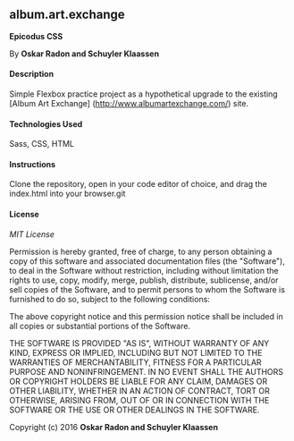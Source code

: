 ## album.art.exchange

**Epicodus CSS**

By **Oskar Radon and Schuyler Klaassen**

#### Description

Simple Flexbox practice project as a hypothetical upgrade to the existing [Album Art Exchange] (http://www.albumartexchange.com/) site.

#### Technologies Used

Sass, CSS, HTML

#### Instructions

Clone the repository, open in your code editor of choice, and drag the index.html into your browser.git 

#### License

*MIT License*

Permission is hereby granted, free of charge, to any person obtaining a copy of this software and associated documentation files (the "Software"), to deal in the Software without restriction, including without limitation the rights to use, copy, modify, merge, publish, distribute, sublicense, and/or sell copies of the Software, and to permit persons to whom the Software is furnished to do so, subject to the following conditions:

The above copyright notice and this permission notice shall be included in all copies or substantial portions of the Software.

THE SOFTWARE IS PROVIDED "AS IS", WITHOUT WARRANTY OF ANY KIND, EXPRESS OR IMPLIED, INCLUDING BUT NOT LIMITED TO THE WARRANTIES OF MERCHANTABILITY, FITNESS FOR A PARTICULAR PURPOSE AND NONINFRINGEMENT. IN NO EVENT SHALL THE AUTHORS OR COPYRIGHT HOLDERS BE LIABLE FOR ANY CLAIM, DAMAGES OR OTHER LIABILITY, WHETHER IN AN ACTION OF CONTRACT, TORT OR OTHERWISE, ARISING FROM, OUT OF OR IN CONNECTION WITH THE SOFTWARE OR THE USE OR OTHER DEALINGS IN THE SOFTWARE.

Copyright (c) 2016 **Oskar Radon and Schuyler Klaassen**
